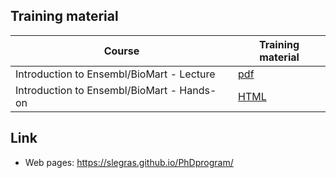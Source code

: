 ## Training material

| Course | Training material |
|----------------------------------|----------|
| Introduction to Ensembl/BioMart - Lecture | [pdf](PhDprogramme_ensembl.pdf) |
| Introduction to Ensembl/BioMart - Hands-on | [HTML](https://slegras.github.io/PhDprogram/Ensembl.html) |


## Link
- Web pages: <https://slegras.github.io/PhDprogram/>
